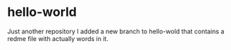 # hello-world
Just another repository
I added a new branch to hello-wold that contains a redme file with actually words in it. 
